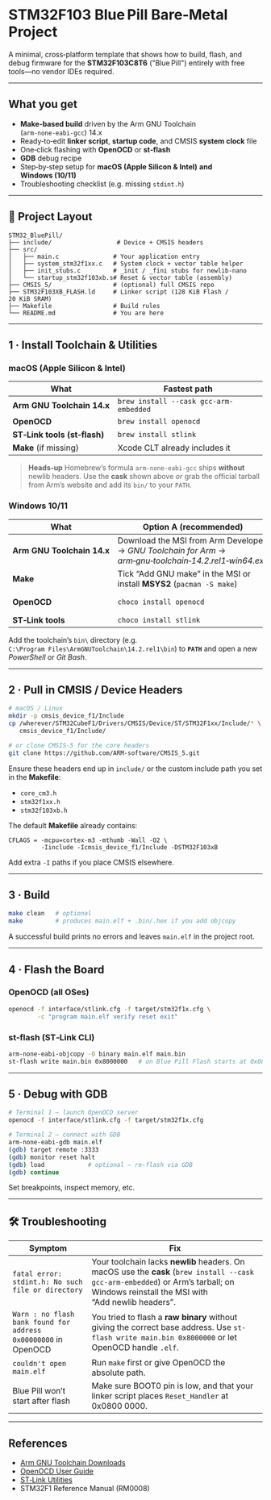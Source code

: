 # STM32F103 **Blue Pill** Bare‑Metal Project

A minimal, cross‑platform template that shows how to build, flash, and debug firmware for the **STM32F103C8T6** ("Blue Pill") entirely with free tools—no vendor IDEs required.

---
## What you get
* **Make‑based build** driven by the Arm GNU Toolchain (`arm‑none‑eabi‑gcc`) 14.x
* Ready‑to‑edit **linker script**, **startup code**, and CMSIS **system clock** file
* One‑click flashing with **OpenOCD** or **st‑flash**
* **GDB** debug recipe
* Step‑by‑step setup for **macOS (Apple Silicon & Intel)** **and Windows (10/11)**
* Troubleshooting checklist (e.g. missing `stdint.h`)

---
## 📂 Project Layout
```
STM32_BluePill/
├── include/                  # Device + CMSIS headers
├── src/
│   ├── main.c               # Your application entry
│   ├── system_stm32f1xx.c   # System clock + vector table helper
│   ├── init_stubs.c         # _init / _fini stubs for newlib‑nano
│   └── startup_stm32f103xb.s# Reset & vector table (assembly)
├── CMSIS_5/                 # (optional) full CMSIS repo
├── STM32F103XB_FLASH.ld     # Linker script (128 KiB Flash / 20 KiB SRAM)
├── Makefile                 # Build rules
└── README.md                # You are here
```

---
## 1 · Install Toolchain & Utilities
### macOS (Apple Silicon & Intel)
| What | Fastest path |
|------|--------------|
| **Arm GNU Toolchain 14.x** | `brew install --cask gcc-arm-embedded` |
| **OpenOCD**               | `brew install openocd` |
| **ST‑Link tools (st‑flash)** | `brew install stlink` |
| **Make** (if missing)     | Xcode CLT already includes it |

> **Heads‑up** Homebrew’s formula `arm-none-eabi-gcc` ships **without** newlib headers. Use the **cask** shown above *or* grab the official tarball from Arm’s website and add its `bin/` to your `PATH`.

### Windows 10/11
| What | Option A (recommended) | Option B |
|------|------------------------|----------|
| **Arm GNU Toolchain 14.x** | Download the MSI from Arm Developer → *GNU Toolchain for Arm* → *arm‑gnu‑toolchain‑14.2.rel1‑win64.exe* | `choco install gcc-arm-embedded` |
| **Make** | Tick “Add GNU make” in the MSI or install **MSYS2** (`pacman -S make`) |  |
| **OpenOCD** | `choco install openocd` | Build from source / use STM32CubeProgrammer CLI |
| **ST‑Link tools** | `choco install stlink` |  |

Add the toolchain’s `bin\` directory (e.g. `C:\Program Files\ArmGNUToolchain\14.2.rel1\bin`) to **`PATH`** and open a new *PowerShell* or *Git Bash*.

---
## 2 · Pull in CMSIS / Device Headers
```bash
# macOS / Linux
mkdir -p cmsis_device_f1/Include
cp /wherever/STM32CubeF1/Drivers/CMSIS/Device/ST/STM32F1xx/Include/* \
   cmsis_device_f1/Include/

# or clone CMSIS‑5 for the core headers
git clone https://github.com/ARM-software/CMSIS_5.git
```
Ensure these headers end up in `include/` or the custom include path you set in the **Makefile**:
* `core_cm3.h`
* `stm32f1xx.h`
* `stm32f103xb.h`

The default **Makefile** already contains:
```make
CFLAGS = -mcpu=cortex-m3 -mthumb -Wall -O2 \
         -Iinclude -Icmsis_device_f1/Include -DSTM32F103xB
```
Add extra `-I` paths if you place CMSIS elsewhere.

---
## 3 · Build
```bash
make clean   # optional
make         # produces main.elf + .bin/.hex if you add objcopy
```
A successful build prints no errors and leaves `main.elf` in the project root.

---
## 4 · Flash the Board
### OpenOCD (all OSes)
```bash
openocd -f interface/stlink.cfg -f target/stm32f1x.cfg \
        -c "program main.elf verify reset exit"
```

### st‑flash (ST‑Link CLI)
```bash
arm-none-eabi-objcopy -O binary main.elf main.bin
st-flash write main.bin 0x8000000   # on Blue Pill Flash starts at 0x0800 0000
```

---
## 5 · Debug with GDB
```bash
# Terminal 1 – launch OpenOCD server
openocd -f interface/stlink.cfg -f target/stm32f1x.cfg

# Terminal 2 – connect with GDB
arm-none-eabi-gdb main.elf
(gdb) target remote :3333
(gdb) monitor reset halt
(gdb) load            # optional – re‑flash via GDB
(gdb) continue
```
Set breakpoints, inspect memory, etc.

---
## 🛠️ Troubleshooting
| Symptom | Fix |
|---------|-----|
| `fatal error: stdint.h: No such file or directory` | Your toolchain lacks **newlib** headers. On macOS use the **cask** (`brew install --cask gcc-arm-embedded`) or Arm’s tarball; on Windows reinstall the MSI with “Add newlib headers”. |
| `Warn : no flash bank found for address 0x00000000` in OpenOCD | You tried to flash a **raw binary** without giving the correct base address. Use `st-flash write main.bin 0x8000000` or let OpenOCD handle `.elf`. |
| `couldn't open main.elf` | Run `make` first or give OpenOCD the absolute path. |
| Blue Pill won’t start after flash | Make sure BOOT0 pin is low, and that your linker script places `Reset_Handler` at 0x0800 0000. |

---
## References
* [Arm GNU Toolchain Downloads](https://developer.arm.com/downloads/-/arm-gnu-toolchain-downloads)
* [OpenOCD User Guide](http://openocd.org/doc/)
* [ST‑Link Utilities](https://github.com/stlink-org/stlink)
* STM32F1 Reference Manual (RM0008)


